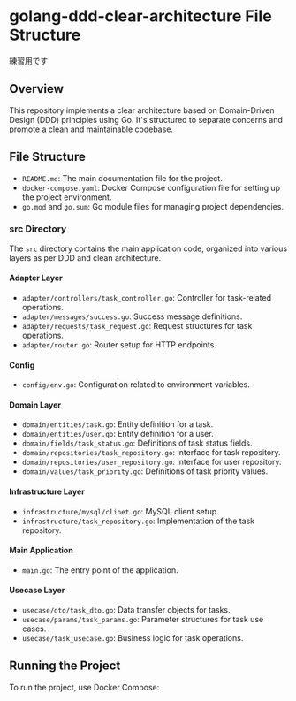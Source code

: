 # golang-ddd-clear-architecture File Structure
練習用です
## Overview
This repository implements a clear architecture based on Domain-Driven Design (DDD) principles using Go. It's structured to separate concerns and promote a clean and maintainable codebase.

## File Structure

- `README.md`: The main documentation file for the project.
- `docker-compose.yaml`: Docker Compose configuration file for setting up the project environment.
- `go.mod` and `go.sum`: Go module files for managing project dependencies.

### src Directory
The `src` directory contains the main application code, organized into various layers as per DDD and clean architecture.

#### Adapter Layer
- `adapter/controllers/task_controller.go`: Controller for task-related operations.
- `adapter/messages/success.go`: Success message definitions.
- `adapter/requests/task_request.go`: Request structures for task operations.
- `adapter/router.go`: Router setup for HTTP endpoints.

#### Config
- `config/env.go`: Configuration related to environment variables.

#### Domain Layer
- `domain/entities/task.go`: Entity definition for a task.
- `domain/entities/user.go`: Entity definition for a user.
- `domain/fields/task_status.go`: Definitions of task status fields.
- `domain/repositories/task_repository.go`: Interface for task repository.
- `domain/repositories/user_repository.go`: Interface for user repository.
- `domain/values/task_priority.go`: Definitions of task priority values.

#### Infrastructure Layer
- `infrastructure/mysql/clinet.go`: MySQL client setup.
- `infrastructure/task_repository.go`: Implementation of the task repository.

#### Main Application
- `main.go`: The entry point of the application.

#### Usecase Layer
- `usecase/dto/task_dto.go`: Data transfer objects for tasks.
- `usecase/params/task_params.go`: Parameter structures for task use cases.
- `usecase/task_usecase.go`: Business logic for task operations.

## Running the Project
To run the project, use Docker Compose:

